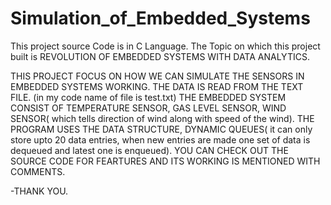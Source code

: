 # Simulation_of_Embedded_Systems
This project source Code is in C Language. The Topic on which this project built is REVOLUTION OF EMBEDDED SYSTEMS WITH DATA ANALYTICS.

THIS PROJECT FOCUS ON HOW WE CAN SIMULATE THE SENSORS IN EMBEDDED SYSTEMS WORKING.
THE DATA IS READ FROM THE TEXT FILE. (in my code name of file is test.txt)
THE EMBEDDED SYSTEM CONSIST OF TEMPERATURE SENSOR, GAS LEVEL SENSOR, WIND SENSOR( which tells direction of wind along with speed of the wind).
THE PROGRAM USES THE DATA STRUCTURE, DYNAMIC QUEUES( it can only store upto 20 data entries, when new entries are made one set of data is dequeued and latest one is enqueued).
YOU CAN CHECK OUT THE SOURCE CODE FOR FEARTURES AND ITS WORKING IS MENTIONED WITH COMMENTS. 

-THANK YOU.
